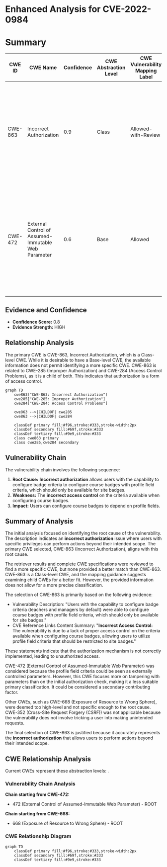 # Enhanced Analysis for CVE-2022-0984

# Summary
| CWE ID | CWE Name | Confidence | CWE Abstraction Level | CWE Vulnerability Mapping Label | CWE-Vulnerability Mapping Notes |
|---|---|---|---|---|---|
| CWE-863 | Incorrect Authorization | 0.9 | Class | Allowed-with-Review | Primary CWE. The product performs an authorization check when an actor attempts to access a resource or perform an action, but it does not correctly perform the check. |
| CWE-472 | External Control of Assumed-Immutable Web Parameter | 0.6 | Base | Allowed | Secondary candidate. The web application does not sufficiently verify inputs that are assumed to be immutable but are actually externally controllable, such as hidden form fields. |

## Evidence and Confidence

*   **Confidence Score:** 0.8
*   **Evidence Strength:** HIGH

## Relationship Analysis
The primary CWE is CWE-863, Incorrect Authorization, which is a Class-level CWE. While it is desirable to have a Base-level CWE, the available information does not permit identifying a more specific CWE.
CWE-863 is related to CWE-285 (Improper Authorization) and CWE-284 (Access Control Problems), as it is a child of both. This indicates that authorization is a form of access control.

```mermaid
graph TD
    cwe863["CWE-863: Incorrect Authorization"]
    cwe285["CWE-285: Improper Authorization"]
    cwe284["CWE-284: Access Control Problems"]

    cwe863 -->|CHILDOF| cwe285
    cwe863 -->|CHILDOF| cwe284

    classDef primary fill:#f96,stroke:#333,stroke-width:2px
    classDef secondary fill:#69f,stroke:#333
    classDef tertiary fill:#9e9,stroke:#333
    class cwe863 primary
    class cwe285,cwe284 secondary
```

## Vulnerability Chain
The vulnerability chain involves the following sequence:
1.  **Root Cause:** **Incorrect authorization** allows users with the capability to configure badge criteria to configure course badges with profile field criteria, which should only be available for site badges.
2.  **Weakness:** The **incorrect access control** on the criteria available when configuring course badges.
3.  **Impact:** Users can configure course badges to depend on profile fields.

## Summary of Analysis
The initial analysis focused on identifying the root cause of the vulnerability. The description indicates an **incorrect authorization** issue where users with specific privileges can perform actions beyond their intended scope. The primary CWE selected, CWE-863 (Incorrect Authorization), aligns with this root cause.

The retriever results and complete CWE specifications were reviewed to find a more specific CWE, but none provided a better match than CWE-863. CWE-863 is a Class-level CWE, and the mapping guidance suggests examining child CWEs for a better fit. However, the provided information does not allow for a more precise classification.

The selection of CWE-863 is primarily based on the following evidence:

*   Vulnerability Description: "Users with the capability to configure badge criteria (teachers and managers by default) were able to configure course badges with profile field criteria, which should only be available for site badges."
*   CVE Reference Links Content Summary: "**Incorrect Access Control:** The vulnerability is due to a lack of proper access control on the criteria available when configuring course badges, allowing users to utilize profile field criteria that should be restricted to site badges."

These statements indicate that the authorization mechanism is not correctly implemented, leading to unauthorized access.

CWE-472 (External Control of Assumed-Immutable Web Parameter) was considered because the profile field criteria could be seen as externally controlled parameters. However, this CWE focuses more on tampering with parameters than on the initial authorization check, making it a less suitable primary classification. It could be considered a secondary contributing factor.

Other CWEs, such as CWE-668 (Exposure of Resource to Wrong Sphere), were deemed too high-level and not specific enough to the root cause. CWE-352 (Cross-Site Request Forgery (CSRF)) was not applicable because the vulnerability does not involve tricking a user into making unintended requests.

The final selection of CWE-863 is justified because it accurately represents the **incorrect authorization** that allows users to perform actions beyond their intended scope.


## CWE Relationship Analysis

Current CWEs represent these abstraction levels: .


### Vulnerability Chain Analysis

**Chain starting from CWE-472:**
- 472 (External Control of Assumed-Immutable Web Parameter) - ROOT


**Chain starting from CWE-668:**
- 668 (Exposure of Resource to Wrong Sphere) - ROOT



### CWE Relationship Diagram

```mermaid
graph TD
    classDef primary fill:#f96,stroke:#333,stroke-width:2px
    classDef secondary fill:#69f,stroke:#333
    classDef tertiary fill:#9e9,stroke:#333
```